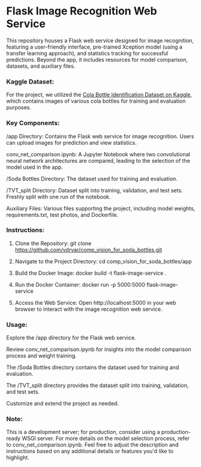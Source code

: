 # Flask Image Recognition Web Service

This repository houses a Flask web service designed for image recognition, featuring a user-friendly interface, pre-trained Xception model (using a transfer learning approach), and statistics tracking for successful predictions. Beyond the app, it includes resources for model comparison, datasets, and auxiliary files.

### Kaggle Dataset:

For the project, we utilized the [Cola Bottle Identification Dataset on Kaggle](https://www.kaggle.com/datasets/deadskull7/cola-bottle-identification/code), which contains images of various cola bottles for training and evaluation purposes.

### Key Components:

/app Directory: Contains the Flask web service for image recognition. Users can upload images for prediction and view statistics.

conv_net_comparison.ipynb: A Jupyter Notebook where two convolutional neural network architectures are compared, leading to the selection of the model used in the app.

/Soda Bottles Directory: The dataset used for training and evaluation.

/TVT_split Directory: Dataset split into training, validation, and test sets. Freshly split with one run of the notebook.

Auxiliary Files: Various files supporting the project, including model weights, requirements.txt, test photos, and Dockerfile.

### Instructions:

1) Clone the Repository:
git clone https://github.com/vdrvar/comp_vision_for_soda_bottles.git

2) Navigate to the Project Directory:
cd comp_vision_for_soda_bottles/app

3) Build the Docker Image:
docker build -t flask-image-service .

4) Run the Docker Container:
docker run -p 5000:5000 flask-image-service

5) Access the Web Service:
Open http://localhost:5000 in your web browser to interact with the image recognition web service.

### Usage:

Explore the /app directory for the Flask web service.

Review conv_net_comparison.ipynb for insights into the model comparison process and weight training.

The /Soda Bottles directory contains the dataset used for training and evaluation.

The /TVT_split directory provides the dataset split into training, validation, and test sets.

Customize and extend the project as needed.


### Note:

This is a development server; for production, consider using a production-ready WSGI server.
For more details on the model selection process, refer to conv_net_comparison.ipynb.
Feel free to adjust the description and instructions based on any additional details or features you'd like to highlight.
